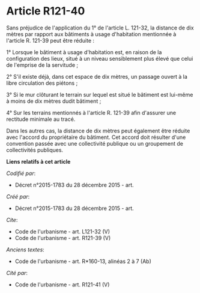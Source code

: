 # Article R121-40

Sans préjudice de l'application du 1° de l'article L. 121-32, la distance de dix mètres par rapport aux bâtiments à usage
d'habitation mentionnée à l'article R. 121-39 peut être réduite : 

1° Lorsque le bâtiment à usage d'habitation est, en raison de la configuration des lieux, situé à un niveau sensiblement plus
élevé que celui de l'emprise de la servitude ; 

2° S'il existe déjà, dans cet espace de dix mètres, un passage ouvert à la libre circulation des piétons ; 

3° Si le mur clôturant le terrain sur lequel est situé le bâtiment est lui-même à moins de dix mètres dudit bâtiment ; 

4° Sur les terrains mentionnés à l'article R. 121-39 afin d'assurer une rectitude minimale au tracé. 

Dans les autres cas, la distance de dix mètres peut également être réduite avec l'accord du propriétaire du bâtiment. Cet
accord doit résulter d'une convention passée avec une collectivité publique ou un groupement de collectivités publiques.

**Liens relatifs à cet article**

_Codifié par_:

  - Décret n°2015-1783 du 28 décembre 2015 - art.

_Créé par_:

  - Décret n°2015-1783 du 28 décembre 2015 - art.

_Cite_:

  - Code de l'urbanisme - art. L121-32 (V)
  - Code de l'urbanisme - art. R121-39 (V)

_Anciens textes_:

  - Code de l'urbanisme - art. R*160-13, alinéas 2 à 7 (Ab)

_Cité par_:

  - Code de l'urbanisme - art. R121-41 (V)
